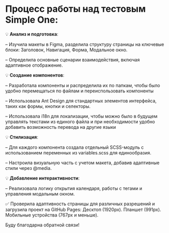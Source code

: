# **Процесс работы над тестовым Simple One**:

:bulb: **Анализ и подготовка**:

– Изучила макеты в Figma, разделила структуру страницы на ключевые блоки: Заголовок, Навигация, Форма, Модальное окно.

– Определила основные сценарии взаимодействия, включая адаптивное отображение.

:bulb: **Создание компонентов**:

– Разработала компоненты и распределила их по папкам, чтобы было удобно перемещаться по файлам и переиспользовать компоненты

– Использовала Ant Design для стандартных элементов интерфейса, таких как формы, кнопки и селекторы.

– Использовала i18n для локализации, чтобы можно было в будущем управлять текстами из единого файла и при необходимости удобно добавить возможность перевода на другие языки

:bulb: **Стилизация**:

– Для каждого компонента создала отдельный SCSS-модуль с использованием переменных из variables.scss для единообразия.

– Настроила визуальную часть с учетом макета, добавив адаптивные стили через @media.

:bulb: **Добавление интерактивности**:

– Реализовала логику открытия календаря, работы с тегами и управления модальным окном.

:white_check_mark: Проверила адаптивность страницы для различных разрешений и загрузила проект на GitHub Pages:
Десктоп (1920px).
Планшет (991px).
Мобильные устройства (767px и меньше).

Буду благодарна обратной связи!
